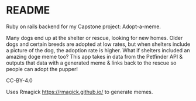 # README

Ruby on rails backend for my Capstone project: Adopt-a-meme.

Many dogs end up at the shelter or rescue, looking for new homes. Older dogs and certain breeds are adopted at low rates, but when shelters include a picture of the dog, the adoption rate is higher. What if shelters included an amazing doge meme too? This app takes in data from the Petfinder API & outputs that data with a generated meme & links back to the rescue so people can adopt the pupper!

CC-BY-4.0

Uses Rmagick https://rmagick.github.io/ to generate memes.
